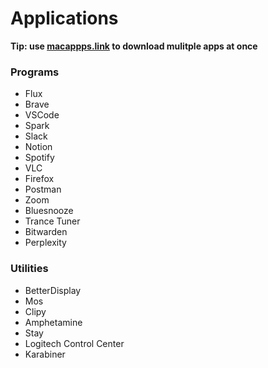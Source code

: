 # Applications

**Tip: use [macappps.link](https://macapps.link/en/) to download mulitple apps at once**

### Programs

- Flux
- Brave
- VSCode
- Spark
- Slack
- Notion
- Spotify
- VLC
- Firefox
- Postman
- Zoom
- Bluesnooze
- Trance Tuner
- Bitwarden
- Perplexity

### Utilities

- BetterDisplay
- Mos
- Clipy
- Amphetamine
- Stay
- Logitech Control Center
- Karabiner
